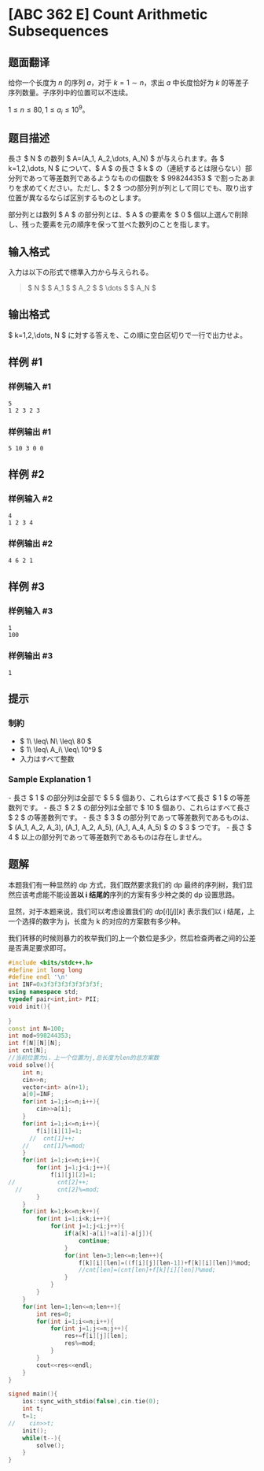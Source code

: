 # [ABC 362 E] Count Arithmetic Subsequences

## 题面翻译

给你一个长度为 $n$ 的序列 $a$，对于 $k =1 \sim n$，求出 $a$ 中长度恰好为 $k$ 的等差子序列数量。子序列中的位置可以不连续。

$1 \le n \le 80,1 \le a_i \le 10^9$。

## 题目描述

[problemUrl]: https://atcoder.jp/contests/abc362/tasks/abc362_e

長さ $ N $ の数列 $ A=(A_1, A_2,\dots, A_N) $ が与えられます。各 $ k=1,2,\dots, N $ について、$ A $ の長さ $ k $ の（連続するとは限らない）部分列であって等差数列であるようなものの個数を $ 998244353 $ で割ったあまりを求めてください。ただし、$ 2 $ つの部分列が列として同じでも、取り出す位置が異なるならば区別するものとします。

部分列とは数列 $ A $ の部分列とは、$ A $ の要素を $ 0 $ 個以上選んで削除し、残った要素を元の順序を保って並べた数列のことを指します。

## 输入格式

入力は以下の形式で標準入力から与えられる。

> $ N $ $ A_1 $ $ A_2 $ $ \dots $ $ A_N $

## 输出格式

$ k=1,2,\dots, N $ に対する答えを、この順に空白区切りで一行で出力せよ。

## 样例 #1

### 样例输入 #1

```
5
1 2 3 2 3
```

### 样例输出 #1

```
5 10 3 0 0
```

## 样例 #2

### 样例输入 #2

```
4
1 2 3 4
```

### 样例输出 #2

```
4 6 2 1
```

## 样例 #3

### 样例输入 #3

```
1
100
```

### 样例输出 #3

```
1
```

## 提示

### 制約

- $ 1\ \leq\ N\ \leq\ 80 $
- $ 1\ \leq\ A_i\ \leq\ 10^9 $
- 入力はすべて整数

### Sample Explanation 1

\- 長さ $ 1 $ の部分列は全部で $ 5 $ 個あり、これらはすべて長さ $ 1 $ の等差数列です。 - 長さ $ 2 $ の部分列は全部で $ 10 $ 個あり、これらはすべて長さ $ 2 $ の等差数列です。 - 長さ $ 3 $ の部分列であって等差数列であるものは、$ (A_1, A_2, A_3), (A_1, A_2, A_5), (A_1, A_4, A_5) $ の $ 3 $ つです。 - 長さ $ 4 $ 以上の部分列であって等差数列であるものは存在しません。


## 题解
本题我们有一种显然的 dp 方式，我们既然要求我们的 dp 最终的序列树，我们显然应该考虑能不能设置**以 i 结尾的**序列的方案有多少种之类的 dp 设置思路。

显然，对于本题来说，我们可以考虑设置我们的 $dp[i][j][k]$ 表示我们以 i 结尾，上一个选择的数字为 j，长度为 k 的对应的方案数有多少种。

我们转移的时候则暴力的枚举我们的上一个数位是多少，然后检查两者之间的公差是否满足要求即可。

```cpp
#include <bits/stdc++.h>
#define int long long
#define endl '\n'
int INF=0x3f3f3f3f3f3f3f3f;
using namespace std;
typedef pair<int,int> PII;
void init(){
    
}
const int N=100;
int mod=998244353;
int f[N][N][N];
int cnt[N];
//当前位置为i，上一个位置为j,总长度为len的总方案数
void solve(){
    int n;
    cin>>n;
    vector<int> a(n+1);   
    a[0]=INF;
    for(int i=1;i<=n;i++){
        cin>>a[i];
    }
    for(int i=1;i<=n;i++){
        f[i][i][1]=1;
      //  cnt[1]++;
    //    cnt[1]%=mod;
    }
    for(int i=1;i<=n;i++){
        for(int j=1;j<i;j++){
            f[i][j][2]=1;
//            cnt[2]++;
  //          cnt[2]%=mod;
        }
    }
    for(int k=1;k<=n;k++){
        for(int i=1;i<k;i++){
            for(int j=1;j<i;j++){
                if(a[k]-a[i]!=a[i]-a[j]){
                    continue;
                }
                for(int len=3;len<=n;len++){
                    f[k][i][len]=((f[i][j][len-1])+f[k][i][len])%mod;
                    //cnt[len]=(cnt[len]+f[k][i][len])%mod;
                }
            }
        }
    }
    for(int len=1;len<=n;len++){
        int res=0;
        for(int i=1;i<=n;i++){
            for(int j=1;j<=n;j++){
                res+=f[i][j][len];
                res%=mod;
            }
        }
        cout<<res<<endl;
    }
}

signed main(){
    ios::sync_with_stdio(false),cin.tie(0);
    int t;
    t=1;
//    cin>>t;
    init();
    while(t--){
        solve();
    }
}
```